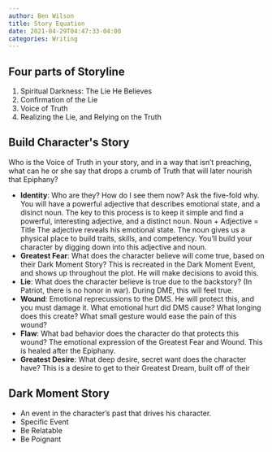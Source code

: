 ```yaml
---
author: Ben Wilson
title: Story Equation
date: 2021-04-29T04:47:33-04:00
categories: Writing
---
```


## Four parts of Storyline

1.	Spiritual Darkness: The Lie He Believes
2.	Confirmation of the Lie
3.	Voice of Truth
4.	Realizing the Lie, and Relying on the Truth

## Build Character's Story

Who is the Voice of Truth in your story, and in a way that isn’t preaching, what can he or she say that drops a crumb of Truth that will later nourish that Epiphany?

* **Identity**: Who are they? How do I see them now? Ask the five-fold why. You will have a powerful adjective that describes emotional state, and a disinct noun. The key to this process is to keep it simple and find a powerful, interesting adjective, and a distinct noun. Noun + Adjective = Title The adjective reveals his emotional state. The noun gives us a physical place to build traits, skills, and competency. You’ll build your character by digging down into this adjective and noun.
* **Greatest Fear**: What does the character believe will come true, based on their Dark Moment Story? This is recreated in the Dark Moment Event, and shows up throughout the plot. He will make decisions to avoid this.
* **Lie**: What does the character believe is true due to the backstory? (In Patriot, there is no honor in war). During DME, this will feel true.
* **Wound**: Emotional reprecussions to the DMS. He will protect this, and you must damage it. What emotional hurt did DMS cause? What longing does this create? What small gesture would ease the pain of this wound?
* **Flaw**: What bad behavior does the character do that protects this wound? The emotional expression of the Greatest Fear and Wound. This is healed after the Epiphany.
* **Greatest Desire**: What deep desire, secret want does the character have? This is a desire to get to their Greatest Dream, built off of their

## Dark Moment Story

* An event in the character’s past that drives his character.
* Specific Event
* Be Relatable
* Be Poignant
